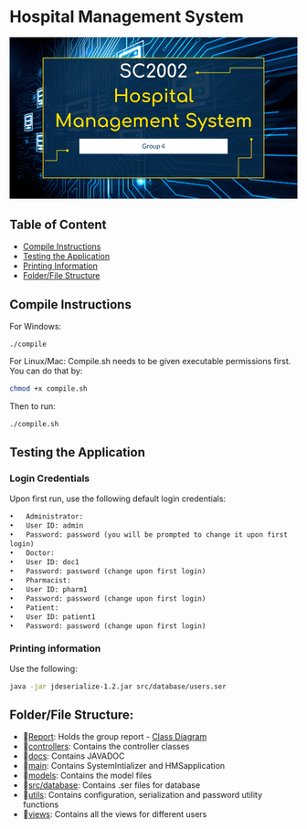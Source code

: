 # Hospital Management System

![Banner](Banner.png)


## Table of Content
- [Compile Instructions](#compile-instructions)
- [Testing the Application](#testing-the-application)
- [Printing Information](#printing-information)
- [Folder/File Structure](#folderfile-structure)

## Compile Instructions
For Windows:
```
./compile
```

For Linux/Mac:
Compile.sh needs to be given executable permissions first. You can do that by:
```bash
chmod +x compile.sh
```
Then to run:
```bash
./compile.sh
```

## Testing the Application

### Login Credentials

Upon first run, use the following default login credentials:

	•	Administrator:
	•	User ID: admin
	•	Password: password (you will be prompted to change it upon first login)
	•	Doctor:
	•	User ID: doc1
	•	Password: password (change upon first login)
	•	Pharmacist:
	•	User ID: pharm1
	•	Password: password (change upon first login)
	•	Patient:
	•	User ID: patient1
	•	Password: password (change upon first login)

### Printing information

Use the following:
```bash
java -jar jdeserialize-1.2.jar src/database/users.ser
```
## Folder/File Structure:

- 📁[Report](/Report): Holds the group report - [Class Diagram](/Report/Class&#32;Diagram)
- 📁[controllers](/controllers): Contains the controller classes
- 📁[docs](/docs): Contains JAVADOC
- 📁[main](/main): Contains SystemIntializer and HMSapplication
- 📁[models](/models): Contains the model files
- 📁[src/database](/src/database): Contains .ser files for database
- 📁[utils](/utils): Contains configuration, serialization and password utility functions
- 📁[views](/views): Contains all the views for different users

